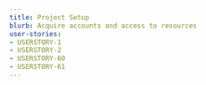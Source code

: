 ```yaml
---
title: Project Setup
blurb: Acquire accounts and access to resources
user-stories:
- USERSTORY-1
- USERSTORY-2
- USERSTORY-60
- USERSTORY-61
---
```

